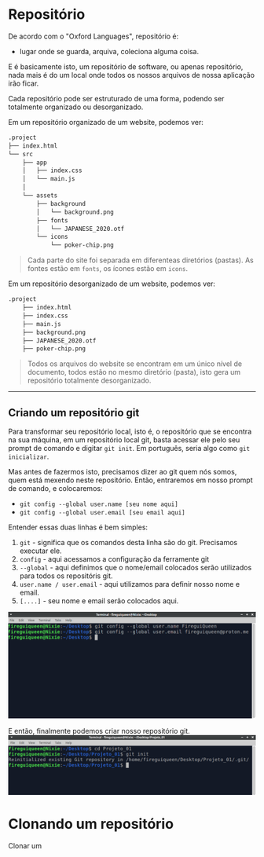 # Repositório 
De acordo com o "Oxford Languages", repositório é:
- lugar onde se guarda, arquiva, coleciona alguma coisa.

E é basicamente isto, um repositório de software, ou apenas repositório, nada mais é do um local onde todos 
os nossos arquivos de nossa aplicação irão ficar. 

Cada repositório pode ser estruturado de uma forma, podendo ser totalmente organizado ou desorganizado. 

Em um repositório organizado de um website, podemos ver: 
```md
.project
├── index.html
└── src
    ├── app
    │   ├── index.css
    │   └── main.js
    │
    └── assets
        ├── background
        │   └── background.png
        ├── fonts
        │   └── JAPANESE_2020.otf
        └── icons
            └── poker-chip.png
```
> Cada parte do site foi separada em diferenteas diretórios (pastas). As fontes estão em `fonts`, os ícones estão em `icons`. 

Em um repositório desorganizado de um website, podemos ver:
```md
.project
    ├── index.html
    ├── index.css
    ├── main.js
    ├── background.png
    ├── JAPANESE_2020.otf
    ├── poker-chip.png
```
> Todos os arquivos do website se encontram em um único nível de documento, todos estão no mesmo diretório (pasta), isto gera um repositório totalmente desorganizado.

_____________________

## Criando um repositório git 
Para transformar seu repositório local, isto é, o repositório que se encontra na sua máquina, em um repositório local git, basta
acessar ele pelo seu prompt de comando e digitar `git init`. Em português, seria algo como `git inicializar`. 

Mas antes de fazermos isto, precisamos dizer ao git quem nós somos, quem está mexendo neste repositório. 
Então, entraremos em nosso prompt de comando, e colocaremos: 
- `git config --global user.name [seu nome aqui]`
- `git config --global user.email [seu email aqui]`

Entender essas duas linhas é bem simples: 
1. `git` - significa que os comandos desta linha são do git. Precisamos executar ele. 
2. `config` - aqui acessamos a configuração da ferramente git 
3. `--global` - aqui definimos que o nome/email colocados serão utilizados para todos os repositóris git.
4. `user.name / user.email` - aqui utilizamos para definir nosso nome e email. 
5. `[....]` - seu nome e email serão colocados aqui. 

![terminal-git-config](../others/images/terminal-git-config.png)

E então, finalmente podemos criar nosso repositório git.
![terminal-git-init](../others/images/terminal-git-init.png)


# Clonando um repositório 
Clonar um 